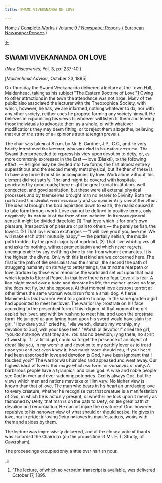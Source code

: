 ```yaml
---
title: SWAMI VIVEKANANDA ON LOVE

---
```

<div>

[Home](../../../../index.htm) /
[Complete-Works](../../../complete_works.htm) / [Volume
9](../../volume_9_contents.htm) / [Newspaper
Reports](../newspaper_reports_contents.htm) / [European Newspaper
Reports](european_newspaper_contents.htm) /

[←](../part_i_american_newspaper_reports/58_the_alameda_encinal_apr_5_1900.htm)

## SWAMI VIVEKANANDA ON LOVE

(*New Discoveries*, Vol. 3, pp. 237-40.)

\[*Maidenhead Adviser*, October 23, 1895\]

On Thursday the Swami Vivekananda delivered a lecture at the Town Hall,
Maidenhead, taking as his subject "The Eastern Doctrine of
Love."[1](#fn1) Owing to other attractions in the town the attendance
was not large. Many of the public also associated the lecturer with the
Theosophical Society, with which, however, he has, we are informed,
nothing whatever to do, nor with any other society, neither does he
propose forming any society himself. He believes in expounding his views
to whoever will listen to them and leaving those individuals to advocate
them as a whole, or with whatever modifications they may deem fitting,
or to reject them altogether, believing that out of the strife of all
opinions truth at length prevails.

The chair was taken at 8 p.m. by Mr. E. Gardner, J.P., C.C., and he very
briefly introduced the lecturer, who was clad in his native costume. The
Swami then proceeded to express his view upon devotion to deity, or, as
more commonly expressed in the East — love (Bhakti), to the following
effect: — Religion may be divided into two forms, the first almost
entirely superstitious and the second merely metaphysical, but if either
of these is to have any force it must be accompanied by love. Work alone
without this element did not satisfy. The land might be covered with
hospitals, penetrated by good roads; there might be great social
institutions well conducted, and good sanitation, but these were all
external physical processes and by themselves brought man no nearer to
Divinity. Both the realist and the idealist were necessary and
complementary one of the other. The idealist brought the bold aspiration
down to earth, the realist caused it to take form through work. Love
cannot be defined in positive terms, only negatively. Its nature is of
the form of renunciation. In its more general sense it might be divided
threefold: (1) That love which is for one's own pleasure, irrespective
of pleasure or pain to others — the purely selfish, the lowest. (2) That
love which exchanges — "I will love you if you love me. We will make
each other mutually happy" — the partially selfish, the middle path
trodden by the great majority of mankind. (3) That love which gives all
and asks for nothing, without premeditation and which never regrets,
unconquerable by any evil thing done to him from whom it emanates. It is
the highest, the divine. Only with this last kind are we concerned here.
The first is the path of the sensualist and the animal, the second the
path of struggling humanity on its way to better things, the third the
real path of love, trodden by those who renounce the world and set out
upon that road which leads to Eternal Peace. In that love there is no
fear. Love kills fear. A lion might stand over a babe and threaten its
life; the mother knows no fear, she does not fly, but she opposes. At
that moment love destroys terror; at other times the same woman would
run from a small dog. A fierce Mahomedan \[*sic*\] warrior went to a
garden to pray. In the same garden a girl had appointed to meet her
lover. The warrior lay prostrate on his face according to the prescribed
form of his religion. At that moment the girl espied her lover, and with
joy rushing to meet him, trod upon the prostrate form. He jumped up and
laying hand upon his sword would have slain the girl. "How dare you?"
cried he, "vile wench, disturb my worship, my devotion to God, with your
base feet." "Worship! devotion!" cried the girl, "you do not know what
they are. You had no devotion, lying there, no spirit of worship. If I,
a timid girl, could so forget the presence of an object of dread like
you, in my worship and devotion to my earthly lover as to tread upon you
and not even know it, how much more should you, if your heart had been
absorbed in love and devotion to God, have been ignorant that I touched
you?" The warrior was humbled and appeased and went away. Our highest
ideal of love is the image which we form for ourselves of deity. A
barbarous people have a tyrannical and cruel god. A wise and noble
people see God in ever and ever widening potencies. God is always God,
but the views which men and nations may take of Him vary. No higher view
is known than that of love. The man who bears in his heart an unrelaxing
love to every creature, whether he recognise that that creature is a
manifestation of God, in which he is actually present, or whether he
look upon it merely as fashioned by Deity, that man is on the path to
Deity, on the great path of devotion and renunciation. He cannot injure
the creature of God, however repulsive to his narrower view of what
should or should not be. He gives in love, not in pride; in loving Deity
he loves its manifestations, works with them and abides by them.

The lecture was impressively delivered, and at the close a vote of
thanks was accorded the Chairman (on the proposition of Mr. E. T.
Sturdy, of Caversham).

The proceedings occupied only a little over half an hour.

[→](standard_oct_23_1895.htm)

</div>

1.  [^](#fn1_1)The lecture, of which no verbatim transcript is
    available, was delivered October 17, 1895.
